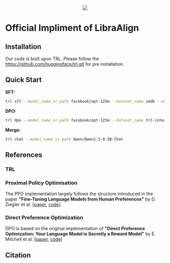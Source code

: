 <div style="text-align: center">
<img src="https://huggingface.co/datasets/trl-internal-testing/example-images/resolve/main/images/trl_banner_dark.png">
</div>

# Official Impliment of LibraAlign


## Installation
Our code is built upon TRL. Please follow the https://github.com/huggingface/trl.git for pre installation.

## Quick Start

**SFT:**

```bash
trl sft --model_name_or_path facebook/opt-125m --dataset_name imdb --output_dir opt-sft-imdb
```

**DPO:**

```bash
trl dpo --model_name_or_path facebook/opt-125m --dataset_name trl-internal-testing/hh-rlhf-helpful-base-trl-style --output_dir opt-sft-hh-rlhf 
```

**Merge:**

```bash
trl chat --model_name_or_path Qwen/Qwen1.5-0.5B-Chat
```

## References

### TRL

### Proximal Policy Optimisation
The PPO implementation largely follows the structure introduced in the paper **"Fine-Tuning Language Models from Human Preferences"** by D. Ziegler et al. \[[paper](https://huggingface.co/papers/1909.08593), [code](https://github.com/openai/lm-human-preferences)].

### Direct Preference Optimization
DPO is based on the original implementation of **"Direct Preference Optimization: Your Language Model is Secretly a Reward Model"** by E. Mitchell et al. \[[paper](https://huggingface.co/papers/2305.18290), [code](https://github.com/eric-mitchell/direct-preference-optimization)]


## Citation

```bibtex

```
